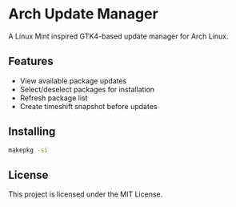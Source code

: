 # Arch Update Manager

A Linux Mint inspired GTK4-based update manager for Arch Linux.

## Features

- View available package updates
- Select/deselect packages for installation
- Refresh package list
- Create timeshift snapshot before updates

## Installing

```bash
makepkg -si
```

## License

This project is licensed under the MIT License.